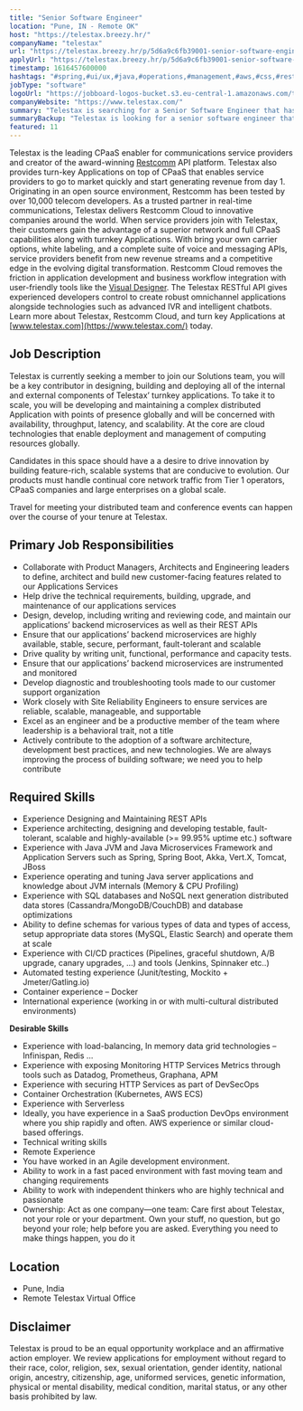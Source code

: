 ```yaml
---
title: "Senior Software Engineer"
location: "Pune, IN - Remote OK"
host: "https://telestax.breezy.hr/"
companyName: "telestax"
url: "https://telestax.breezy.hr/p/5d6a9c6fb39001-senior-software-engineer-solutions-development"
applyUrl: "https://telestax.breezy.hr/p/5d6a9c6fb39001-senior-software-engineer-solutions-development/apply"
timestamp: 1616457600000
hashtags: "#spring,#ui/ux,#java,#operations,#management,#aws,#css,#rest,#kubernetes,#docker"
jobType: "software"
logoUrl: "https://jobboard-logos-bucket.s3.eu-central-1.amazonaws.com/telestax"
companyWebsite: "https://www.telestax.com/"
summary: "Telestax is searching for a Senior Software Engineer that has experience with Java JVM and Java Microservices Framework and Application Servers such as Spring, Spring Boot, Akka, Vert."
summaryBackup: "Telestax is looking for a senior software engineer that has experience in: #spring, #ui/ux, #java."
featured: 11
---
```


Telestax is the leading CPaaS enabler for communications service providers and creator of the award-winning [Restcomm](https://www.telestax.com/restcommone/) API platform. Telestax also provides turn-key Applications on top of CPaaS that enables service providers to go to market quickly and start generating revenue from day 1. Originating in an open source environment, Restcomm has been tested by over 10,000 telecom developers. As a trusted partner in real-time communications, Telestax delivers Restcomm Cloud to innovative companies around the world. When service providers join with Telestax, their customers gain the advantage of a superior network and full CPaaS capabilities along with turnkey Applications. With bring your own carrier options, white labeling, and a complete suite of voice and messaging APIs, service providers benefit from new revenue streams and a competitive edge in the evolving digital transformation. Restcomm Cloud removes the friction in application development and business workflow integration with user-friendly tools like the [Visual Designer](https://www.telestax.com/visual-designer/). The Telestax RESTful API gives experienced developers control to create robust omnichannel applications alongside technologies such as advanced IVR and intelligent chatbots. Learn more about Telestax, Restcomm Cloud, and turn key Applications at [www.telestax.com](https://www.telestax.com/) today.

## Job Description

Telestax is currently seeking a member to join our Solutions team, you will be a key contributor in designing, building and deploying all of the internal and external components of Telestax’ turnkey applications. To take it to scale, you will be developing and maintaining a complex distributed Application with points of presence globally and will be concerned with availability, throughput, latency, and scalability. At the core are cloud technologies that enable deployment and management of computing resources globally.

Candidates in this space should have a a desire to drive innovation by building feature-rich, scalable systems that are conducive to evolution. Our products must handle continual core network traffic from Tier 1 operators, CPaaS companies and large enterprises on a global scale.

Travel for meeting your distributed team and conference events can happen over the course of your tenure at Telestax.

## Primary Job Responsibilities

*   Collaborate with Product Managers, Architects and Engineering leaders to define, architect and build new customer-facing features related to our Applications Services
*   Help drive the technical requirements, building, upgrade, and maintenance of our applications services
*   Design, develop, including writing and reviewing code, and maintain our applications’ backend microservices as well as their REST APIs
*   Ensure that our applications’ backend microservices are highly available, stable, secure, performant, fault-tolerant and scalable
*   Drive quality by writing unit, functional, performance and capacity tests.
*   Ensure that our applications’ backend microservices are instrumented and monitored
*   Develop diagnostic and troubleshooting tools made to our customer support organization
*   Work closely with Site Reliability Engineers to ensure services are reliable, scalable, manageable, and supportable
*   Excel as an engineer and be a productive member of the team where leadership is a behavioral trait, not a title
*   Actively contribute to the adoption of a software architecture, development best practices, and new technologies. We are always improving the process of building software; we need you to help contribute

## Required Skills

*   Experience Designing and Maintaining REST APIs
*   Experience architecting, designing and developing testable, fault-tolerant, scalable and highly-available (>= 99.95% uptime etc.) software
*   Experience with Java JVM and Java Microservices Framework and Application Servers such as Spring, Spring Boot, Akka, Vert.X, Tomcat, JBoss
*   Experience operating and tuning Java server applications and knowledge about JVM internals (Memory & CPU Profiling)
*   Experience with SQL databases and NoSQL next generation distributed data stores (Cassandra/MongoDB/CouchDB) and database optimizations
*   Ability to define schemas for various types of data and types of access, setup appropriate data stores (MySQL, Elastic Search) and operate them at scale
*   Experience with CI/CD practices (Pipelines, graceful shutdown, A/B upgrade, canary upgrades, …) and tools (Jenkins, Spinnaker etc..)
*   Automated testing experience (Junit/testing, Mockito + Jmeter/Gatling.io)
*   Container experience – Docker
*   International experience (working in or with multi-cultural distributed environments)

**Desirable Skills**

*   Experience with load-balancing, In memory data grid technologies – Infinispan, Redis …
*   Experience with exposing Monitoring HTTP Services Metrics through tools such as Datadog, Prometheus, Graphana, APM
*   Experience with securing HTTP Services as part of DevSecOps
*   Container Orchestration (Kubernetes, AWS ECS)
*   Experience with Serverless
*   Ideally, you have experience in a SaaS production DevOps environment where you ship rapidly and often. AWS experience or similar cloud-based offerings.
*   Technical writing skills
*   Remote Experience
*   You have worked in an Agile development environment.
*   Ability to work in a fast paced environment with fast moving team and changing requirements
*   Ability to work with independent thinkers who are highly technical and passionate
*   Ownership: Act as one company—one team: Care first about Telestax, not your role or your department. Own your stuff, no question, but go beyond your role; help before you are asked. Everything you need to make things happen, you do it

## Location

*   Pune, India
*   Remote Telestax Virtual Office

## Disclaimer

Telestax is proud to be an equal opportunity workplace and an affirmative action employer. We review applications for employment without regard to their race, color, religion, sex, sexual orientation, gender identity, national origin, ancestry, citizenship, age, uniformed services, genetic information, physical or mental disability, medical condition, marital status, or any other basis prohibited by law.
